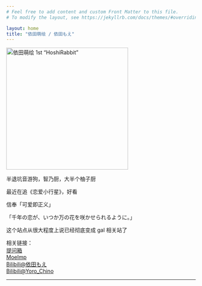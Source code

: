 ```yaml
---
# Feel free to add content and custom Front Matter to this file.
# To modify the layout, see https://jekyllrb.com/docs/themes/#overriding-theme-defaults

layout: home
title: "依田萌绘 / 依田もえ"
---
```


<img src="https://i.loli.net/2020/01/07/oJ7jGgQIZKuMBnf.jpg" alt="依田萌绘 1st “HoshiRabbit”" width="324" height="324" align="middle" />

半退坑音游狗，智乃厨，大半个柚子厨

最近在追《恋爱小行星》，好看

信奉「可爱即正义」

「千年の恋が、いつか万の花を咲かせられるように。」



这个站点从很大程度上说已经彻底变成 gal 相关站了

相关链接：<br />
[提问箱](https://www.popiask.cn/Yoda_Moe)   <br />
[MoeImp](http://yoro.xyz/impression) <br />
[Bilibili@依田もえ](https://space.bilibili.com/431901596)   <br />
[Bilibili@Yoro_Chino](https://space.bilibili.com/12802748)

---

